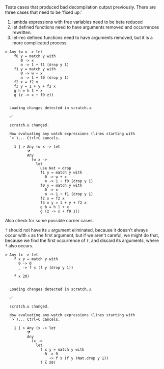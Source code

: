 Tests cases that produced bad decompilation output previously. There
are three cases that need to be 'fixed up.'
  1. lambda expressions with free variables need to be beta reduced
  2. let defined functions need to have arguments removed and
     occurrences rewritten.
  3. let-rec defined functions need to have arguments removed, but
     it is a more complicated process.

```unison
> Any (w x -> let
    f0 y = match y with
       0 -> x
       n -> 1 + f1 (drop y 1)
    f1 y = match y with
       0 -> w + x
       n -> 1 + f0 (drop y 1)
    f2 x = f2 x
    f3 y = 1 + y + f2 x
    g h = h 1 + x
    g (z -> x + f0 z))
```

```ucm

  Loading changes detected in scratch.u.

  ✅
  
  scratch.u changed.
  
  Now evaluating any watch expressions (lines starting with
  `>`)... Ctrl+C cancels.

    1 | > Any (w x -> let
          ⧩
          Any
            (w x ->
              let
                use Nat + drop
                f1 y = match y with
                  0 -> w + x
                  n -> 1 + f0 (drop y 1)
                f0 y = match y with
                  0 -> x
                  n -> 1 + f1 (drop y 1)
                f2 x = f2 x
                f3 x y = 1 + y + f2 x
                g h = h 1 + x
                g (z -> x + f0 z))

```
Also check for some possible corner cases.

`f` should not have its `x` argument eliminated, because it doesn't
always occur with `x` as the first argument, but if we aren't careful,
we might do that, because we find the first occurrence of `f`, and
discard its arguments, where `f` also occurs.

```unison
> Any (x -> let
    f x y = match y with
      0 -> 0
      _ -> f x (f y (drop y 1))

    f x 20)
```

```ucm

  Loading changes detected in scratch.u.

  ✅
  
  scratch.u changed.
  
  Now evaluating any watch expressions (lines starting with
  `>`)... Ctrl+C cancels.

    1 | > Any (x -> let
          ⧩
          Any
            (x ->
              let
                f x y = match y with
                  0 -> 0
                  _ -> f x (f y (Nat.drop y 1))
                f x 20)

```
